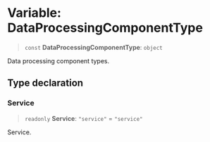 # Variable: DataProcessingComponentType

> `const` **DataProcessingComponentType**: `object`

Data processing component types.

## Type declaration

### Service

> `readonly` **Service**: `"service"` = `"service"`

Service.
